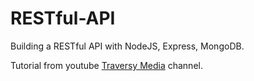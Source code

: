# RESTful-API
Building a RESTful API with NodeJS, Express, MongoDB.

Tutorial from youtube [Traversy Media](https://www.youtube.com/watch?v=eB9Fq9I5ocs) channel.